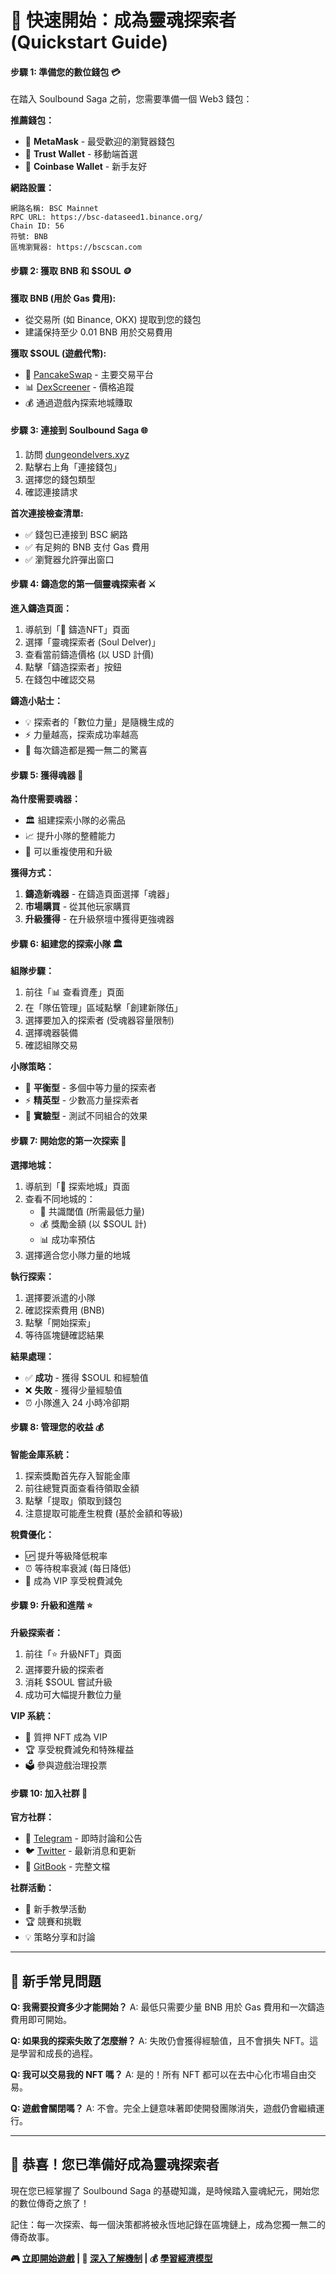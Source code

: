 # 🚀 快速開始：成為靈魂探索者 (Quickstart Guide)

#### **步驟 1: 準備您的數位錢包 💳**

在踏入 Soulbound Saga 之前，您需要準備一個 Web3 錢包：

**推薦錢包：**
- 🦊 **MetaMask** - 最受歡迎的瀏覽器錢包
- 🔗 **Trust Wallet** - 移動端首選
- 💼 **Coinbase Wallet** - 新手友好

**網路設置：**
```
網路名稱: BSC Mainnet
RPC URL: https://bsc-dataseed1.binance.org/
Chain ID: 56
符號: BNB
區塊瀏覽器: https://bscscan.com
```

#### **步驟 2: 獲取 BNB 和 $SOUL 🪙**

**獲取 BNB (用於 Gas 費用):**
- 從交易所 (如 Binance, OKX) 提取到您的錢包
- 建議保持至少 0.01 BNB 用於交易費用

**獲取 $SOUL (遊戲代幣):**
- 🥞 [PancakeSwap](https://pancakeswap.finance/swap) - 主要交易平台
- 📊 [DexScreener](https://dexscreener.com/bsc/YOUR_PAIR) - 價格追蹤
- 💰 通過遊戲內探索地城賺取

#### **步驟 3: 連接到 Soulbound Saga 🌐**

1. 訪問 [dungeondelvers.xyz](https://dungeondelvers.xyz)
2. 點擊右上角「連接錢包」
3. 選擇您的錢包類型
4. 確認連接請求

**首次連接檢查清單:**
- ✅ 錢包已連接到 BSC 網路
- ✅ 有足夠的 BNB 支付 Gas 費用
- ✅ 瀏覽器允許彈出窗口

#### **步驟 4: 鑄造您的第一個靈魂探索者 ⚔️**

**進入鑄造頁面：**
1. 導航到「🎯 鑄造NFT」頁面
2. 選擇「靈魂探索者 (Soul Delver)」
3. 查看當前鑄造價格 (以 USD 計價)
4. 點擊「鑄造探索者」按鈕
5. 在錢包中確認交易

**鑄造小貼士：**
- 💡 探索者的「數位力量」是隨機生成的
- ⚡ 力量越高，探索成功率越高
- 🎲 每次鑄造都是獨一無二的驚喜

#### **步驟 5: 獲得魂器 🔮**

**為什麼需要魂器：**
- 🏛️ 組建探索小隊的必需品
- 📈 提升小隊的整體能力
- 🔄 可以重複使用和升級

**獲得方式：**
1. **鑄造新魂器** - 在鑄造頁面選擇「魂器」
2. **市場購買** - 從其他玩家購買
3. **升級獲得** - 在升級祭壇中獲得更強魂器

#### **步驟 6: 組建您的探索小隊 🏛️**

**組隊步驟：**
1. 前往「📊 查看資產」頁面
2. 在「隊伍管理」區域點擊「創建新隊伍」
3. 選擇要加入的探索者 (受魂器容量限制)
4. 選擇魂器裝備
5. 確認組隊交易

**小隊策略：**
- 🎯 **平衡型** - 多個中等力量的探索者
- ⚡ **精英型** - 少數高力量探索者
- 🔄 **實驗型** - 測試不同組合的效果

#### **步驟 7: 開始您的第一次探索 🏰**

**選擇地城：**
1. 導航到「🏰 探索地城」頁面
2. 查看不同地城的：
   - 🎯 共識閾值 (所需最低力量)
   - 💰 獎勵金額 (以 $SOUL 計)
   - 📊 成功率預估
3. 選擇適合您小隊力量的地城

**執行探索：**
1. 選擇要派遣的小隊
2. 確認探索費用 (BNB)
3. 點擊「開始探索」
4. 等待區塊鏈確認結果

**結果處理：**
- ✅ **成功** - 獲得 $SOUL 和經驗值
- ❌ **失敗** - 獲得少量經驗值
- ⏰ 小隊進入 24 小時冷卻期

#### **步驟 8: 管理您的收益 💰**

**智能金庫系統：**
1. 探索獎勵首先存入智能金庫
2. 前往總覽頁面查看待領取金額
3. 點擊「提取」領取到錢包
4. 注意提取可能產生稅費 (基於金額和等級)

**稅費優化：**
- 🆙 提升等級降低稅率
- ⏰ 等待稅率衰減 (每日降低)
- 💎 成為 VIP 享受稅費減免

#### **步驟 9: 升級和進階 ⭐**

**升級探索者：**
1. 前往「⭐ 升級NFT」頁面
2. 選擇要升級的探索者
3. 消耗 $SOUL 嘗試升級
4. 成功可大幅提升數位力量

**VIP 系統：**
- 💎 質押 NFT 成為 VIP
- 🏆 享受稅費減免和特殊權益
- 🗳️ 參與遊戲治理投票

#### **步驟 10: 加入社群 🤝**

**官方社群：**
- 📱 [Telegram](https://t.me/Soulbound_Saga) - 即時討論和公告
- 🐦 [Twitter](https://x.com/Soulbound_Saga) - 最新消息和更新
- 📘 [GitBook](https://soulshard.gitbook.io/dungeon-delvers/) - 完整文檔

**社群活動：**
- 🎉 新手教學活動
- 🏆 競賽和挑戰
- 💡 策略分享和討論

---

## 🎯 新手常見問題

**Q: 我需要投資多少才能開始？**
A: 最低只需要少量 BNB 用於 Gas 費用和一次鑄造費用即可開始。

**Q: 如果我的探索失敗了怎麼辦？**
A: 失敗仍會獲得經驗值，且不會損失 NFT。這是學習和成長的過程。

**Q: 我可以交易我的 NFT 嗎？**
A: 是的！所有 NFT 都可以在去中心化市場自由交易。

**Q: 遊戲會關閉嗎？**
A: 不會。完全上鏈意味著即使開發團隊消失，遊戲仍會繼續運行。

---

## 🌟 恭喜！您已準備好成為靈魂探索者

現在您已經掌握了 Soulbound Saga 的基礎知識，是時候踏入靈魂紀元，開始您的數位傳奇之旅了！

記住：每一次探索、每一個決策都將被永恆地記錄在區塊鏈上，成為您獨一無二的傳奇故事。

**🎮 [立即開始遊戲](https://dungeondelvers.xyz) | 📖 [深入了解機制](02-core-gameplay.md) | 💰 [學習經濟模型](03-tokenomics.md)**